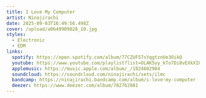 ```yaml
---
title: I Love My Computer
artist: Ninajirachi
date: 2025-09-03T16:49:56.498Z
cover: /upload/a0649909828_10.jpg
styles:
  - Electronic
  - EDM
links:
  spotify: https://open.spotify.com/album/77CZUF57sYqgtznUe3OikQ
  youtube: https://www.youtube.com/playlist?list=OLAK5uy_kTo7Di8vEXkXIO8htaONhtVbXsfZHbCco
  applemusic: https://music.apple.com/album/_/1824602984
  soundcloud: https://soundcloud.com/ninajirachi/sets/ilmc
  bandcamp: https://ninajirachi.bandcamp.com/album/i-love-my-computer
  deezer: https://www.deezer.com/album/782762881
---
```

